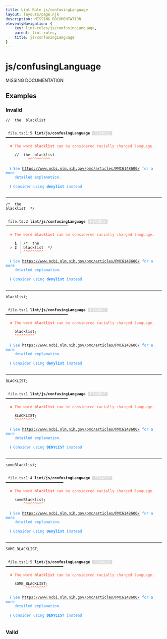 ```yaml
---
title: Lint Rule js/confusingLanguage
layout: layouts/page.njk
description: MISSING DOCUMENTATION
eleventyNavigation: {
	key: lint-rules/js/confusingLanguage,
	parent: lint-rules,
	title: js/confusingLanguage
}
---
```


# js/confusingLanguage

MISSING DOCUMENTATION

<!-- EVERYTHING BELOW IS AUTOGENERATED. SEE SCRIPTS FOLDER FOR UPDATE SCRIPTS -->


## Examples
### Invalid
<pre class="language-text"><code class="language-text"><span class="token comment">//</span><span class="token comment">  </span><span class="token comment">the</span><span class="token comment">  </span><span class="token comment">blacklist</span></code></pre>
<pre class="language-text"><code class="language-text">
 <span style="text-decoration-style: dotted;">file.ts:1:5</span> <strong>lint/js/confusingLanguage</strong> <span style="color: white; background-color: #ddd;"> FIXABLE </span> ━━━━━━━━━━━━━━━━━━━━━━━━━━

  <strong><span style="color: Tomato;">✖ </span></strong><span style="color: Tomato;">The word </span><span style="color: Tomato;"><strong>blacklist</strong></span><span style="color: Tomato;"> can be considered racially charged language.</span>

    <span class="token comment">//</span><span class="token comment">  </span><span class="token comment">the</span><span class="token comment">  </span><span class="token comment">blacklist</span>
          <span style="color: Tomato;"><strong>^</strong></span><span style="color: Tomato;"><strong>^</strong></span><span style="color: Tomato;"><strong>^</strong></span><span style="color: Tomato;"><strong>^</strong></span><span style="color: Tomato;"><strong>^</strong></span><span style="color: Tomato;"><strong>^</strong></span><span style="color: Tomato;"><strong>^</strong></span><span style="color: Tomato;"><strong>^</strong></span><span style="color: Tomato;"><strong>^</strong></span><span style="color: Tomato;"><strong>^</strong></span>

  <strong><span style="color: DodgerBlue;">ℹ </span></strong><span style="color: DodgerBlue;">See </span><span style="color: DodgerBlue;"><a href="https://www.ncbi.nlm.nih.gov/pmc/articles/PMC6148600/">https://www.ncbi.nlm.nih.gov/pmc/articles/PMC6148600/</a></span><span style="color: DodgerBlue;"> for a more</span>
    <span style="color: DodgerBlue;">detailed explanation.</span>

  <strong><span style="color: DodgerBlue;">ℹ </span></strong><span style="color: DodgerBlue;">Consider using </span><span style="color: DodgerBlue;"><strong>denylist</strong></span><span style="color: DodgerBlue;"> instead</span>

</code></pre>

---------------

<pre class="language-text"><code class="language-text"><span class="token comment">/*</span><span class="token comment">  </span><span class="token comment">the</span>
<span class="token comment">blacklist</span><span class="token comment">  </span><span class="token comment">*/</span></code></pre>
<pre class="language-text"><code class="language-text">
 <span style="text-decoration-style: dotted;">file.ts:2</span> <strong>lint/js/confusingLanguage</strong> <span style="color: white; background-color: #ddd;"> FIXABLE </span> ━━━━━━━━━━━━━━━━━━━━━━━━━━━━

  <strong><span style="color: Tomato;">✖ </span></strong><span style="color: Tomato;">The word </span><span style="color: Tomato;"><strong>blacklist</strong></span><span style="color: Tomato;"> can be considered racially charged language.</span>

  <strong>  1</strong><strong> │ </strong><span class="token comment">/*</span><span class="token comment">  </span><span class="token comment">the</span>
  <strong><span style="color: Tomato;">&gt;</span></strong><strong> 2</strong><strong> │ </strong><span class="token comment">blacklist</span><span class="token comment">  </span><span class="token comment">*/</span>
     <strong> │ </strong><span style="color: Tomato;"><strong>^</strong></span><span style="color: Tomato;"><strong>^</strong></span><span style="color: Tomato;"><strong>^</strong></span><span style="color: Tomato;"><strong>^</strong></span><span style="color: Tomato;"><strong>^</strong></span><span style="color: Tomato;"><strong>^</strong></span><span style="color: Tomato;"><strong>^</strong></span><span style="color: Tomato;"><strong>^</strong></span><span style="color: Tomato;"><strong>^</strong></span>

  <strong><span style="color: DodgerBlue;">ℹ </span></strong><span style="color: DodgerBlue;">See </span><span style="color: DodgerBlue;"><a href="https://www.ncbi.nlm.nih.gov/pmc/articles/PMC6148600/">https://www.ncbi.nlm.nih.gov/pmc/articles/PMC6148600/</a></span><span style="color: DodgerBlue;"> for a more</span>
    <span style="color: DodgerBlue;">detailed explanation.</span>

  <strong><span style="color: DodgerBlue;">ℹ </span></strong><span style="color: DodgerBlue;">Consider using </span><span style="color: DodgerBlue;"><strong>denylist</strong></span><span style="color: DodgerBlue;"> instead</span>

</code></pre>

---------------

<pre class="language-text"><code class="language-text"><span class="token variable">blacklist</span><span class="token punctuation">;</span></code></pre>
<pre class="language-text"><code class="language-text">
 <span style="text-decoration-style: dotted;">file.ts:1</span> <strong>lint/js/confusingLanguage</strong> <span style="color: white; background-color: #ddd;"> FIXABLE </span> ━━━━━━━━━━━━━━━━━━━━━━━━━━━━

  <strong><span style="color: Tomato;">✖ </span></strong><span style="color: Tomato;">The word </span><span style="color: Tomato;"><strong>blacklist</strong></span><span style="color: Tomato;"> can be considered racially charged language.</span>

    <span class="token variable">blacklist</span><span class="token punctuation">;</span>
    <span style="color: Tomato;"><strong>^</strong></span><span style="color: Tomato;"><strong>^</strong></span><span style="color: Tomato;"><strong>^</strong></span><span style="color: Tomato;"><strong>^</strong></span><span style="color: Tomato;"><strong>^</strong></span><span style="color: Tomato;"><strong>^</strong></span><span style="color: Tomato;"><strong>^</strong></span><span style="color: Tomato;"><strong>^</strong></span><span style="color: Tomato;"><strong>^</strong></span>

  <strong><span style="color: DodgerBlue;">ℹ </span></strong><span style="color: DodgerBlue;">See </span><span style="color: DodgerBlue;"><a href="https://www.ncbi.nlm.nih.gov/pmc/articles/PMC6148600/">https://www.ncbi.nlm.nih.gov/pmc/articles/PMC6148600/</a></span><span style="color: DodgerBlue;"> for a more</span>
    <span style="color: DodgerBlue;">detailed explanation.</span>

  <strong><span style="color: DodgerBlue;">ℹ </span></strong><span style="color: DodgerBlue;">Consider using </span><span style="color: DodgerBlue;"><strong>denylist</strong></span><span style="color: DodgerBlue;"> instead</span>

</code></pre>

---------------

<pre class="language-text"><code class="language-text"><span class="token variable">BLACKLIST</span><span class="token punctuation">;</span></code></pre>
<pre class="language-text"><code class="language-text">
 <span style="text-decoration-style: dotted;">file.ts:1</span> <strong>lint/js/confusingLanguage</strong> <span style="color: white; background-color: #ddd;"> FIXABLE </span> ━━━━━━━━━━━━━━━━━━━━━━━━━━━━

  <strong><span style="color: Tomato;">✖ </span></strong><span style="color: Tomato;">The word </span><span style="color: Tomato;"><strong>blacklist</strong></span><span style="color: Tomato;"> can be considered racially charged language.</span>

    <span class="token variable">BLACKLIST</span><span class="token punctuation">;</span>
    <span style="color: Tomato;"><strong>^</strong></span><span style="color: Tomato;"><strong>^</strong></span><span style="color: Tomato;"><strong>^</strong></span><span style="color: Tomato;"><strong>^</strong></span><span style="color: Tomato;"><strong>^</strong></span><span style="color: Tomato;"><strong>^</strong></span><span style="color: Tomato;"><strong>^</strong></span><span style="color: Tomato;"><strong>^</strong></span><span style="color: Tomato;"><strong>^</strong></span>

  <strong><span style="color: DodgerBlue;">ℹ </span></strong><span style="color: DodgerBlue;">See </span><span style="color: DodgerBlue;"><a href="https://www.ncbi.nlm.nih.gov/pmc/articles/PMC6148600/">https://www.ncbi.nlm.nih.gov/pmc/articles/PMC6148600/</a></span><span style="color: DodgerBlue;"> for a more</span>
    <span style="color: DodgerBlue;">detailed explanation.</span>

  <strong><span style="color: DodgerBlue;">ℹ </span></strong><span style="color: DodgerBlue;">Consider using </span><span style="color: DodgerBlue;"><strong>DENYLIST</strong></span><span style="color: DodgerBlue;"> instead</span>

</code></pre>

---------------

<pre class="language-text"><code class="language-text"><span class="token variable">someBlacklist</span><span class="token punctuation">;</span></code></pre>
<pre class="language-text"><code class="language-text">
 <span style="text-decoration-style: dotted;">file.ts:1:4</span> <strong>lint/js/confusingLanguage</strong> <span style="color: white; background-color: #ddd;"> FIXABLE </span> ━━━━━━━━━━━━━━━━━━━━━━━━━━

  <strong><span style="color: Tomato;">✖ </span></strong><span style="color: Tomato;">The word </span><span style="color: Tomato;"><strong>blacklist</strong></span><span style="color: Tomato;"> can be considered racially charged language.</span>

    <span class="token variable">someBlacklist</span><span class="token punctuation">;</span>
        <span style="color: Tomato;"><strong>^</strong></span><span style="color: Tomato;"><strong>^</strong></span><span style="color: Tomato;"><strong>^</strong></span><span style="color: Tomato;"><strong>^</strong></span><span style="color: Tomato;"><strong>^</strong></span><span style="color: Tomato;"><strong>^</strong></span><span style="color: Tomato;"><strong>^</strong></span><span style="color: Tomato;"><strong>^</strong></span><span style="color: Tomato;"><strong>^</strong></span>

  <strong><span style="color: DodgerBlue;">ℹ </span></strong><span style="color: DodgerBlue;">See </span><span style="color: DodgerBlue;"><a href="https://www.ncbi.nlm.nih.gov/pmc/articles/PMC6148600/">https://www.ncbi.nlm.nih.gov/pmc/articles/PMC6148600/</a></span><span style="color: DodgerBlue;"> for a more</span>
    <span style="color: DodgerBlue;">detailed explanation.</span>

  <strong><span style="color: DodgerBlue;">ℹ </span></strong><span style="color: DodgerBlue;">Consider using </span><span style="color: DodgerBlue;"><strong>Denylist</strong></span><span style="color: DodgerBlue;"> instead</span>

</code></pre>

---------------

<pre class="language-text"><code class="language-text"><span class="token variable">SOME_BLACKLIST</span><span class="token punctuation">;</span></code></pre>
<pre class="language-text"><code class="language-text">
 <span style="text-decoration-style: dotted;">file.ts:1:5</span> <strong>lint/js/confusingLanguage</strong> <span style="color: white; background-color: #ddd;"> FIXABLE </span> ━━━━━━━━━━━━━━━━━━━━━━━━━━

  <strong><span style="color: Tomato;">✖ </span></strong><span style="color: Tomato;">The word </span><span style="color: Tomato;"><strong>blacklist</strong></span><span style="color: Tomato;"> can be considered racially charged language.</span>

    <span class="token variable">SOME_BLACKLIST</span><span class="token punctuation">;</span>
         <span style="color: Tomato;"><strong>^</strong></span><span style="color: Tomato;"><strong>^</strong></span><span style="color: Tomato;"><strong>^</strong></span><span style="color: Tomato;"><strong>^</strong></span><span style="color: Tomato;"><strong>^</strong></span><span style="color: Tomato;"><strong>^</strong></span><span style="color: Tomato;"><strong>^</strong></span><span style="color: Tomato;"><strong>^</strong></span><span style="color: Tomato;"><strong>^</strong></span>

  <strong><span style="color: DodgerBlue;">ℹ </span></strong><span style="color: DodgerBlue;">See </span><span style="color: DodgerBlue;"><a href="https://www.ncbi.nlm.nih.gov/pmc/articles/PMC6148600/">https://www.ncbi.nlm.nih.gov/pmc/articles/PMC6148600/</a></span><span style="color: DodgerBlue;"> for a more</span>
    <span style="color: DodgerBlue;">detailed explanation.</span>

  <strong><span style="color: DodgerBlue;">ℹ </span></strong><span style="color: DodgerBlue;">Consider using </span><span style="color: DodgerBlue;"><strong>DENYLIST</strong></span><span style="color: DodgerBlue;"> instead</span>

</code></pre>
### Valid
